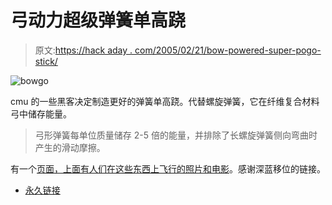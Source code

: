 # 弓动力超级弹簧单高跷

> 原文:[https://hack aday . com/2005/02/21/bow-powered-super-pogo-stick/](https://hackaday.com/2005/02/21/bow-powered-super-pogo-stick/)

![bowgo](../Images/f7d6704882a923127a57fcfe92953b66.png)

cmu 的一些黑客决定制造更好的弹簧单高跷。代替螺旋弹簧，它在纤维复合材料弓中储存能量。

> 弓形弹簧每单位质量储存 2-5 倍的能量，并排除了长螺旋弹簧侧向弯曲时产生的滑动摩擦。

有一个[页面，上面有人们在这些东西上飞行的照片和电影](http://www-2.cs.cmu.edu/%7Ebowgo/pictures.html)。感谢深蓝移位的链接。

*   [永久链接](http://www-2.cs.cmu.edu/~bowgo/)